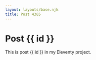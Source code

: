 ```yaml
---
layout: layouts/base.njk
title: Post 4365
---
```


# Post {{ id }}

This is post {{ id }} in my Eleventy project.
